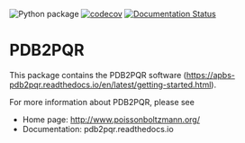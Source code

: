 ![Python package](https://github.com/Electrostatics/pdb2pqr/workflows/Python%20package/badge.svg)
[![codecov](https://codecov.io/gh/Electrostatics/pdb2pqr/branch/master/graph/badge.svg)](https://codecov.io/gh/Electrostatics/pdb2pqr)
[![Documentation Status](https://readthedocs.org/projects/pdb2pqr/badge/?version=latest)](https://pdb2pqr.readthedocs.io/en/latest/?badge=latest)

PDB2PQR
============

This package contains the PDB2PQR software (https://apbs-pdb2pqr.readthedocs.io/en/latest/getting-started.html).

For more information about PDB2PQR, please see

* Home page:  http://www.poissonboltzmann.org/
* Documentation: pdb2pqr.readthedocs.io

